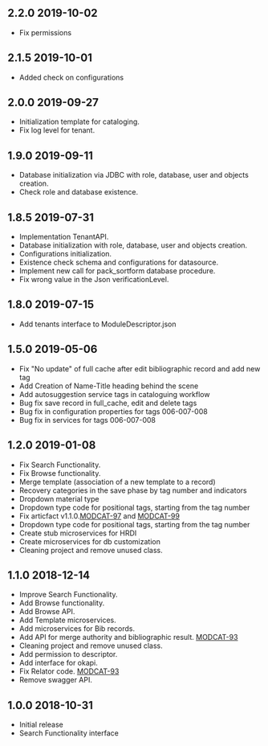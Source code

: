 ## 2.2.0 2019-10-02
* Fix permissions

## 2.1.5 2019-10-01
* Added check on configurations

## 2.0.0 2019-09-27
* Initialization template for cataloging.
* Fix log level for tenant.


## 1.9.0 2019-09-11
* Database initialization via JDBC with role, database, user and objects creation.
* Check role and database existence.


## 1.8.5 2019-07-31
* Implementation TenantAPI.
* Database initialization with role, database, user and objects creation.
* Configurations initialization.
* Existence check schema and configurations for datasource.
* Implement new call for pack_sortform database procedure.
* Fix wrong value in the Json verificationLevel.


## 1.8.0 2019-07-15
* Add tenants interface to ModuleDescriptor.json


## 1.5.0 2019-05-06
* Fix "No update" of full cache after edit bibliographic record and add new tag
* Add Creation of Name-Title heading behind the scene
* Add autosuggestion service tags in cataloguing workflow
* Bug fix save record in full_cache, edit and delete tags
* Bug fix in configuration properties for tags 006-007-008
* Bug fix in services for tags 006-007-008

 
## 1.2.0 2019-01-08
 * Fix Search Functionality.
 * Fix Browse functionality.
 * Merge template (association of a new template to a record)
 * Recovery categories in the save phase by tag number and indicators
 * Dropdown material type
 * Dropdown type code for positional tags, starting from the tag number
 * Fix articfact v1.1.0.[MODCAT-97](https://issues.folio.org/browse/MODCAT-97) and [MODCAT-99](https://issues.folio.org/browse/MODCAT-99)
 * Dropdown type code for positional tags, starting from the tag number
 * Create stub microservices for HRDI
 * Create microservices for db customization
 * Cleaning project and remove unused class.


## 1.1.0 2018-12-14
 * Improve Search Functionality.
 * Add Browse functionality.
 * Add Browse API.
 * Add Template microservices.
 * Add microservices for Bib records.
 * Add API for merge authority and bibliographic result. [MODCAT-93](https://issues.folio.org/browse/MODCAT-93)
 * Cleaning project and remove unused class.
 * Add permission to descriptor.
 * Add interface for okapi.
 * Fix Relator code. [MODCAT-93](https://issues.folio.org/browse/MODCAT-92)
 * Remove swagger API.
 
 
## 1.0.0 2018-10-31
 * Initial release
 * Search Functionality interface
